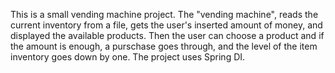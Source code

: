 This is a small vending machine project.
The "vending machine", reads the current inventory from a file, gets the user's inserted amount of money, and displayed the available products.
Then the user can choose a product and if the amount is enough, a purschase goes through, and the level of the item inventory  goes down by one.
The project uses Spring DI.
